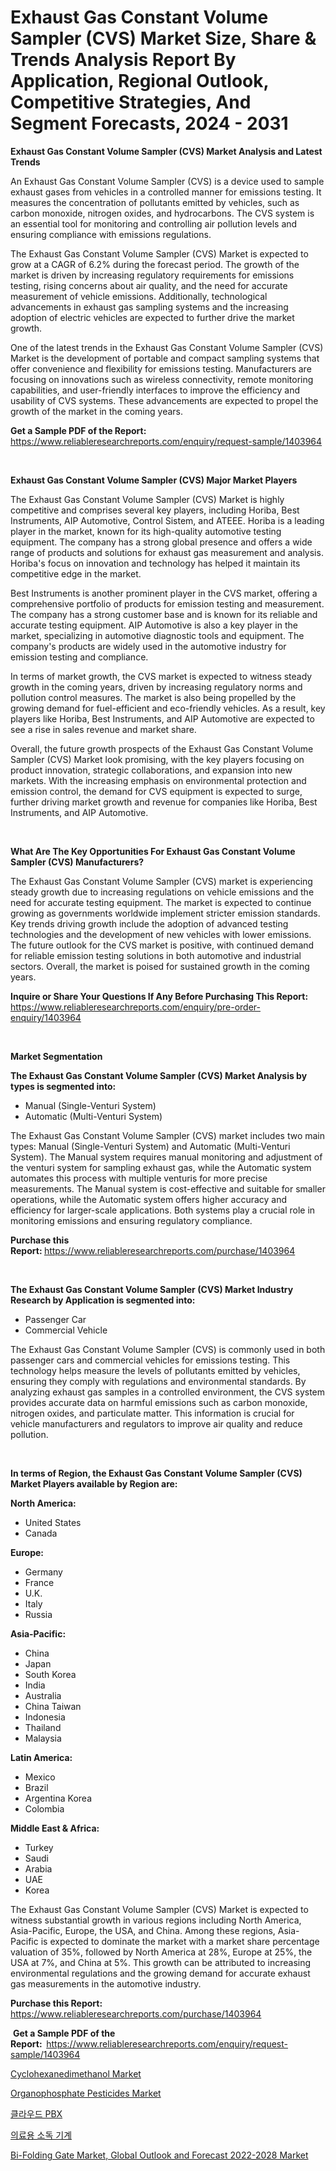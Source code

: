 <p><h1>Exhaust Gas Constant Volume Sampler (CVS) Market Size, Share & Trends Analysis Report By Application, Regional Outlook, Competitive Strategies, And Segment Forecasts, 2024 - 2031</h1></p><p><strong>Exhaust Gas Constant Volume Sampler (CVS) Market Analysis and Latest Trends</strong></p>
<p><p>An Exhaust Gas Constant Volume Sampler (CVS) is a device used to sample exhaust gases from vehicles in a controlled manner for emissions testing. It measures the concentration of pollutants emitted by vehicles, such as carbon monoxide, nitrogen oxides, and hydrocarbons. The CVS system is an essential tool for monitoring and controlling air pollution levels and ensuring compliance with emissions regulations.</p><p>The Exhaust Gas Constant Volume Sampler (CVS) Market is expected to grow at a CAGR of 6.2% during the forecast period. The growth of the market is driven by increasing regulatory requirements for emissions testing, rising concerns about air quality, and the need for accurate measurement of vehicle emissions. Additionally, technological advancements in exhaust gas sampling systems and the increasing adoption of electric vehicles are expected to further drive the market growth.</p><p>One of the latest trends in the Exhaust Gas Constant Volume Sampler (CVS) Market is the development of portable and compact sampling systems that offer convenience and flexibility for emissions testing. Manufacturers are focusing on innovations such as wireless connectivity, remote monitoring capabilities, and user-friendly interfaces to improve the efficiency and usability of CVS systems. These advancements are expected to propel the growth of the market in the coming years.</p></p>
<p><strong>Get a Sample PDF of the Report:&nbsp;</strong> <a href="https://www.reliableresearchreports.com/enquiry/request-sample/1403964">https://www.reliableresearchreports.com/enquiry/request-sample/1403964</a></p>
<p>&nbsp;</p>
<p><strong>Exhaust Gas Constant Volume Sampler (CVS) Major Market Players</strong></p>
<p><p>The Exhaust Gas Constant Volume Sampler (CVS) Market is highly competitive and comprises several key players, including Horiba, Best Instruments, AIP Automotive, Control Sistem, and ATEEE. Horiba is a leading player in the market, known for its high-quality automotive testing equipment. The company has a strong global presence and offers a wide range of products and solutions for exhaust gas measurement and analysis. Horiba's focus on innovation and technology has helped it maintain its competitive edge in the market.</p><p>Best Instruments is another prominent player in the CVS market, offering a comprehensive portfolio of products for emission testing and measurement. The company has a strong customer base and is known for its reliable and accurate testing equipment. AIP Automotive is also a key player in the market, specializing in automotive diagnostic tools and equipment. The company's products are widely used in the automotive industry for emission testing and compliance.</p><p>In terms of market growth, the CVS market is expected to witness steady growth in the coming years, driven by increasing regulatory norms and pollution control measures. The market is also being propelled by the growing demand for fuel-efficient and eco-friendly vehicles. As a result, key players like Horiba, Best Instruments, and AIP Automotive are expected to see a rise in sales revenue and market share.</p><p>Overall, the future growth prospects of the Exhaust Gas Constant Volume Sampler (CVS) Market look promising, with the key players focusing on product innovation, strategic collaborations, and expansion into new markets. With the increasing emphasis on environmental protection and emission control, the demand for CVS equipment is expected to surge, further driving market growth and revenue for companies like Horiba, Best Instruments, and AIP Automotive.</p></p>
<p>&nbsp;</p>
<p><strong>What Are The Key Opportunities For Exhaust Gas Constant Volume Sampler (CVS) Manufacturers?</strong></p>
<p><p>The Exhaust Gas Constant Volume Sampler (CVS) market is experiencing steady growth due to increasing regulations on vehicle emissions and the need for accurate testing equipment. The market is expected to continue growing as governments worldwide implement stricter emission standards. Key trends driving growth include the adoption of advanced testing technologies and the development of new vehicles with lower emissions. The future outlook for the CVS market is positive, with continued demand for reliable emission testing solutions in both automotive and industrial sectors. Overall, the market is poised for sustained growth in the coming years.</p></p>
<p><strong>Inquire or Share Your Questions If Any Before Purchasing This Report:</strong> <a href="https://www.reliableresearchreports.com/enquiry/pre-order-enquiry/1403964">https://www.reliableresearchreports.com/enquiry/pre-order-enquiry/1403964</a></p>
<p>&nbsp;</p>
<p><strong>Market Segmentation</strong></p>
<p><strong>The Exhaust Gas Constant Volume Sampler (CVS) Market Analysis by types is segmented into:</strong></p>
<p><ul><li>Manual (Single-Venturi System)</li><li>Automatic (Multi-Venturi System)</li></ul></p>
<p><p>The Exhaust Gas Constant Volume Sampler (CVS) market includes two main types: Manual (Single-Venturi System) and Automatic (Multi-Venturi System). The Manual system requires manual monitoring and adjustment of the venturi system for sampling exhaust gas, while the Automatic system automates this process with multiple venturis for more precise measurements. The Manual system is cost-effective and suitable for smaller operations, while the Automatic system offers higher accuracy and efficiency for larger-scale applications. Both systems play a crucial role in monitoring emissions and ensuring regulatory compliance.</p></p>
<p><strong>Purchase this Report:&nbsp;</strong><a href="https://www.reliableresearchreports.com/purchase/1403964">https://www.reliableresearchreports.com/purchase/1403964</a></p>
<p>&nbsp;</p>
<p><strong>The Exhaust Gas Constant Volume Sampler (CVS) Market Industry Research by Application is segmented into:</strong></p>
<p><ul><li>Passenger Car</li><li>Commercial Vehicle</li></ul></p>
<p><p>The Exhaust Gas Constant Volume Sampler (CVS) is commonly used in both passenger cars and commercial vehicles for emissions testing. This technology helps measure the levels of pollutants emitted by vehicles, ensuring they comply with regulations and environmental standards. By analyzing exhaust gas samples in a controlled environment, the CVS system provides accurate data on harmful emissions such as carbon monoxide, nitrogen oxides, and particulate matter. This information is crucial for vehicle manufacturers and regulators to improve air quality and reduce pollution.</p></p>
<p>&nbsp;</p>
<p><strong>In terms of Region, the Exhaust Gas Constant Volume Sampler (CVS) Market Players available by Region are:</strong></p>
<p>
    <p> <strong> North America: </strong>
        <ul>
            <li>United States</li>
            <li>Canada</li>
        </ul>
        </p> 
    <p> <strong> Europe: </strong>
        <ul>
            <li>Germany</li>
            <li>France</li>
            <li>U.K.</li>
            <li>Italy</li>
            <li>Russia</li>
        </ul>
        </p> 
    <p> <strong> Asia-Pacific: </strong>
        <ul>
            <li>China</li>
            <li>Japan</li>
            <li>South Korea</li>
            <li>India</li>
            <li>Australia</li>
            <li>China Taiwan</li>
            <li>Indonesia</li>
            <li>Thailand</li>
            <li>Malaysia</li>
        </ul>
        </p> 
    <p> <strong> Latin America: </strong>
        <ul>
            <li>Mexico</li>
            <li>Brazil</li>
            <li>Argentina Korea</li>
            <li>Colombia</li>
        </ul>
        </p> 
    <p> <strong> Middle East & Africa: </strong>
        <ul>
            <li>Turkey</li>
            <li>Saudi</li>
            <li>Arabia</li>
            <li>UAE</li>
            <li>Korea</li>
        </ul>
    </p>
    </p>
<p><p>The Exhaust Gas Constant Volume Sampler (CVS) Market is expected to witness substantial growth in various regions including North America, Asia-Pacific, Europe, the USA, and China. Among these regions, Asia-Pacific is expected to dominate the market with a market share percentage valuation of 35%, followed by North America at 28%, Europe at 25%, the USA at 7%, and China at 5%. This growth can be attributed to increasing environmental regulations and the growing demand for accurate exhaust gas measurements in the automotive industry.</p></p>
<p><strong>Purchase this Report: </strong><a href="https://www.reliableresearchreports.com/purchase/1403964">https://www.reliableresearchreports.com/purchase/1403964</a></p>
<p>&nbsp;<strong>Get a Sample PDF of the Report:&nbsp;&nbsp;</strong><a href="https://www.reliableresearchreports.com/enquiry/request-sample/1403964">https://www.reliableresearchreports.com/enquiry/request-sample/1403964</a></p>
<p><strong></strong></p>
<p><p><a href="https://view.publitas.com/reportprime-1/cyclohexanedimethanol-market-insights-market-players-and-forecast-till-2031/">Cyclohexanedimethanol Market</a></p><p><a href="https://view.publitas.com/reportprime-1/organophosphate-pesticides-market-research-report-forecasted-for-period-from-2024-2031-by-market-type-market-application-and-region/">Organophosphate Pesticides Market</a></p><p><a href="https://medium.com/@dolphinka10/%ED%81%B4%EB%9D%BC%EC%9A%B0%EB%93%9C-pbx-%EC%8B%9C%EC%9E%A5-2031%EB%85%84%EA%B9%8C%EC%A7%80%EC%9D%98-%EB%8F%99%ED%96%A5-%EC%98%88%EC%B8%A1-%EB%B0%8F-%EA%B2%BD%EC%9F%81-%EB%B6%84%EC%84%9D-12f8ae4d038c">클라우드 PBX</a></p><p><a href="https://medium.com/@hxzi07639916/%EC%9D%98%EB%A3%8C-%EC%86%8C%EB%8F%85%EA%B8%B0-%EC%8B%9C%EC%9E%A5-%EA%B7%9C%EB%AA%A8-%EC%8B%9C%EC%9E%A5-%EC%A0%84%EB%A7%9D-%EB%B0%8F-%EC%8B%9C%EC%9E%A5-%EC%98%88%EC%B8%A1-2024%EB%85%84%EB%B6%80%ED%84%B0-2031%EB%85%84%EA%B9%8C%EC%A7%80-f4a63e540147">의료용 소독 기계</a></p><p><a href="https://glittery-fuchsia-86a.notion.site/Bi-Folding-Gate-Market-Global-Outlook-and-Forecast-2022-2028-Market-Research-Report-Reveals-The-Lat-70162af49770480d85345e99d2851b2c">Bi-Folding Gate Market, Global Outlook and Forecast 2022-2028 Market</a></p></p>